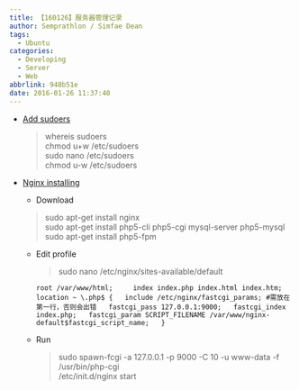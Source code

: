 ```yaml
---
title: 【160126】服务器管理记录
author: Semprathlon / Simfae Dean
tags:
  - Ubuntu
categories:
  - Developing
  - Server
  - Web
abbrlink: 948b51e
date: 2016-01-26 11:37:40
---
```

* [Add sudoers](http://www.cnblogs.com/evasnowind/archive/2011/02/04/1949113.html)  

	> whereis sudoers  
	> chmod u+w /etc/sudoers  
	> sudo nano /etc/sudoers  
	> chmod u-w /etc/sudoers
	
* [Nginx installing](http://wiki.ubuntu.org.cn/Nginx)
	- Download  
	> sudo apt-get install nginx  
	> sudo apt-get install php5-cli php5-cgi mysql-server php5-mysql  
	> sudo apt-get install php5-fpm
	
	- Edit profile
		> sudo nano /etc/nginx/sites-available/default
	
		`
		root /var/www/html;    
   		index index.php index.html index.htm;  
		`
		`
		location ~ \.php$ {  
		include /etc/nginx/fastcgi_params; #需放在第一行，否则会出错  
		fastcgi_pass 127.0.0.1:9000;  
		fastcgi_index index.php;  
		fastcgi_param SCRIPT_FILENAME /var/www/nginx-default$fastcgi_script_name;  
		}
		`
	
	- Run  
	
		> sudo spawn-fcgi -a 127.0.0.1 -p 9000 -C 10 -u www-data -f /usr/bin/php-cgi  
		> /etc/init.d/nginx start